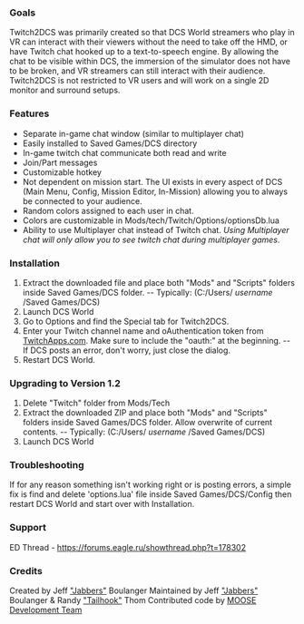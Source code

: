 ### Goals
Twitch2DCS was primarily created so that DCS World streamers who play in VR can interact with their viewers without the need to take off the HMD, or have Twitch chat hooked up to a text-to-speech engine. By allowing the chat to be visible within DCS, the immersion of the simulator does not have to be broken, and VR streamers can still interact with their audience. Twitch2DCS is not restricted to VR users and will work on a single 2D monitor and surround setups.

### Features
* Separate in-game chat window (similar to multiplayer chat)
* Easily installed to Saved Games/DCS directory
* In-game twitch chat communicate both read and write
* Join/Part messages
* Customizable hotkey
* Not dependent on mission start. The UI exists in every aspect of DCS (Main Menu, Config, Mission Editor, In-Mission) allowing you to always be connected to your audience.
* Random colors assigned to each user in chat.
* Colors are customizable in Mods/tech/Twitch/Options/optionsDb.lua
* Ability to use Multiplayer chat instead of Twitch chat. *Using Multiplayer chat will only allow you to see twitch chat during multiplayer games*.

### Installation
1. Extract the downloaded file and place both "Mods" and "Scripts" folders inside Saved Games/DCS folder.
    -- Typically: (C:/Users/ _username_ /Saved Games/DCS)
2. Launch DCS World
3. Go to Options and find the Special tab for Twitch2DCS.
4. Enter your Twitch channel name and oAuthentication token from [TwitchApps.com](https://twitchapps.com/tmi/). Make sure to include the "oauth:" at the beginning.
    -- If DCS posts an error, don't worry, just close the dialog.
5. Restart DCS World.

### Upgrading to Version 1.2
1. Delete "Twitch" folder from Mods/Tech
2. Extract the downloaded ZIP and place both "Mods" and "Scripts" folders inside Saved Games/DCS folder. Allow overwrite of current contents.
    -- Typically: (C:/Users/ _username_ /Saved Games/DCS)
3. Launch DCS World

### Troubleshooting
If for any reason something isn't working right or is posting errors, a simple fix is find and delete 'options.lua' file inside Saved Games/DCS/Config then restart DCS World and start over with Installation.

### Support
ED Thread - https://forums.eagle.ru/showthread.php?t=178302

### Credits
Created by Jeff ["Jabbers"](https://forums.eagle.ru/member.php?u=122130) Boulanger
Maintained by Jeff ["Jabbers"](https://forums.eagle.ru/member.php?u=122130) Boulanger & Randy ["Tailhook"](https://forums.eagle.ru/member.php?u=90028) Thom
Contributed code by [MOOSE Development Team](https://github.com/FlightControl-Master)